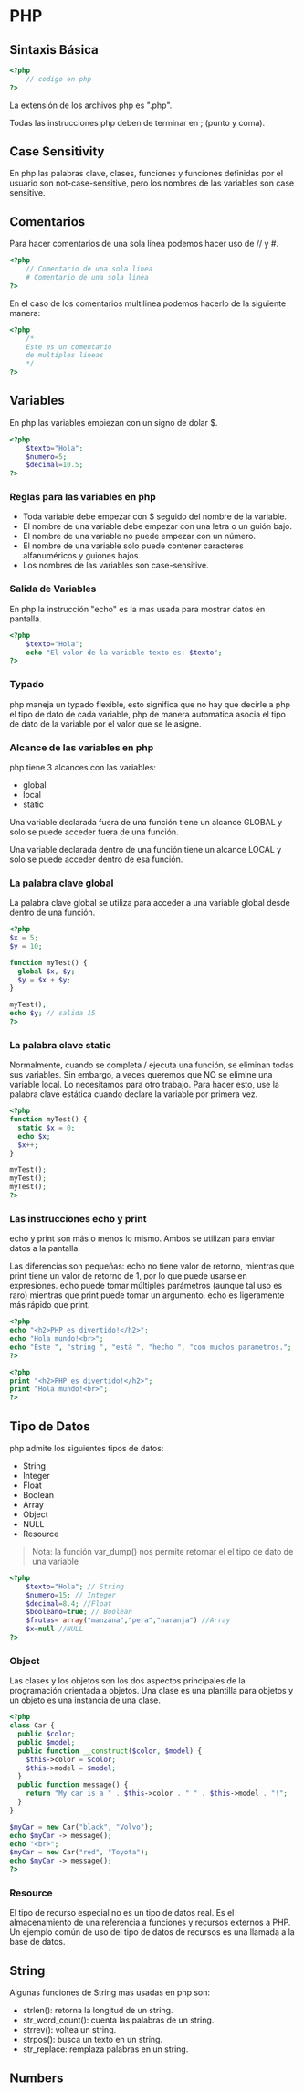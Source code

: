 # PHP

## Sintaxis Básica

```php
<?php
	// codigo en php
?>
```

La extensión de los archivos php es ".php".

Todas las instrucciones php deben de terminar en ; (punto y coma).

## Case Sensitivity

En php las palabras clave, clases, funciones y funciones definidas por el usuario son not-case-sensitive, pero los nombres de las variables son case sensitive.

## Comentarios

Para hacer comentarios de una sola linea podemos hacer uso de // y #.

```php
<?php
    // Comentario de una sola linea
    # Comentario de una sola linea
?>
```

En el caso de los comentarios multilinea podemos hacerlo de la siguiente manera:

```php
<?php
    /* 
    Este es un comentario
    de multiples lineas
    */
?>
```

## Variables

En php las variables empiezan con un signo de dolar $.

```php
<?php
    $texto="Hola";
	$numero=5;
	$decimal=10.5;
?>
```

### Reglas para las variables en php

- Toda variable debe empezar con $ seguido del nombre de la variable.
- El nombre de una variable debe empezar con una letra o un guión bajo.
- El nombre de una variable no puede empezar con un número.
- El nombre de una variable solo puede contener caracteres alfanuméricos y guiones bajos.
- Los nombres de las variables son case-sensitive.

### Salida de Variables

En php la instrucción "echo" es la mas usada para mostrar datos en pantalla.

```php
<?php
    $texto="Hola";
    echo "El valor de la variable texto es: $texto";
?>
```

### Typado

php maneja un typado flexible, esto significa que no hay que decirle a php el tipo de dato de cada variable, php de manera automatica asocia el tipo de dato de la variable por el valor que se le asigne.

### Alcance de las variables en php

php tiene 3 alcances con las variables:

- global
- local
- static

Una variable declarada fuera de una función tiene un alcance GLOBAL y solo se puede acceder fuera de una función.

Una variable declarada dentro de una función tiene un alcance LOCAL y solo se puede acceder dentro de esa función.

### La palabra clave global

La palabra clave global se utiliza para acceder a una variable global desde dentro de una función.

```php
<?php
$x = 5;
$y = 10;

function myTest() {
  global $x, $y;
  $y = $x + $y;
}

myTest();
echo $y; // salida 15
?>
```

### La palabra clave static

Normalmente, cuando se completa / ejecuta una función, se eliminan todas sus variables. Sin embargo, a veces queremos que NO se elimine una variable local. Lo necesitamos para otro trabajo. Para hacer esto, use la palabra clave estática cuando declare la variable por primera vez.

```php
<?php
function myTest() {
  static $x = 0;
  echo $x;
  $x++;
}

myTest();
myTest();
myTest();
?>
```

### Las instrucciones echo y print

echo y print son más o menos lo mismo. Ambos se utilizan para enviar datos a la pantalla.

Las diferencias son pequeñas: echo no tiene valor de retorno, mientras que print tiene un valor de retorno de 1, por lo que puede usarse en expresiones. echo puede tomar múltiples parámetros (aunque tal uso es raro) mientras que print puede tomar un argumento. echo es ligeramente más rápido que print.

```php
<?php
echo "<h2>PHP es divertido!</h2>";
echo "Hola mundo!<br>";
echo "Este ", "string ", "está ", "hecho ", "con muchos parametros.";
?>
```

```php
<?php
print "<h2>PHP es divertido!</h2>";
print "Hola mundo!<br>";
?>
```

## Tipo de Datos

php admite los siguientes tipos de datos:

- String
- Integer
- Float
- Boolean
- Array
- Object
- NULL
- Resource

> Nota: la función var_dump() nos permite retornar el el tipo de dato de una variable

```php
<?php
    $texto="Hola"; // String
	$numero=15; // Integer
	$decimal=8.4; //Float
	$booleano=true; // Boolean
	$frutas= array("manzana","pera","naranja") //Array
    $x=null //NULL
?>
```

### Object

Las clases y los objetos son los dos aspectos principales de la programación orientada a objetos. Una clase es una plantilla para objetos y un objeto es una instancia de una clase.

```php
<?php
class Car {
  public $color;
  public $model;
  public function __construct($color, $model) {
    $this->color = $color;
    $this->model = $model;
  }
  public function message() {
    return "My car is a " . $this->color . " " . $this->model . "!";
  }
}

$myCar = new Car("black", "Volvo");
echo $myCar -> message();
echo "<br>";
$myCar = new Car("red", "Toyota");
echo $myCar -> message();
?>
```

### Resource

El tipo de recurso especial no es un tipo de datos real. Es el almacenamiento de una referencia a funciones y recursos externos a PHP. Un ejemplo común de uso del tipo de datos de recursos es una llamada a la base de datos.

## String

Algunas funciones de String mas usadas en php son:

- strlen(): retorna la longitud de un string.
- str_word_count(): cuenta las palabras de un string.
- strrev(): voltea un string.
- strpos(): busca un texto en un string.
- str_replace: remplaza palabras en un string.

## Numbers

